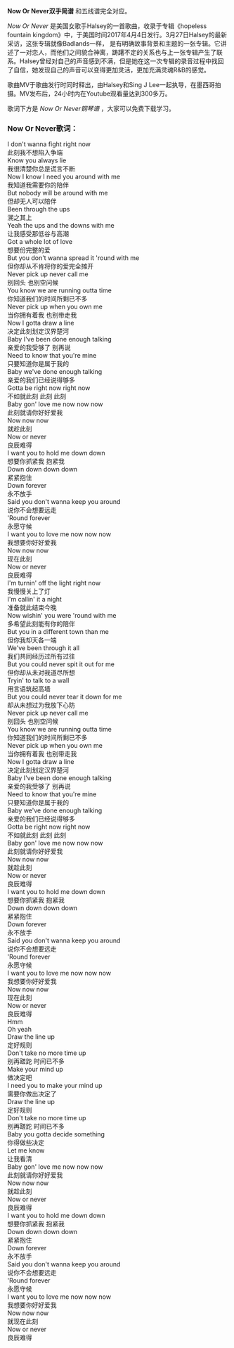 

**Now Or Never双手简谱** 和五线谱完全对应。

_Now Or Never_ 是美国女歌手Halsey的一首歌曲，收录于专辑《hopeless fountain
kingdom》中，于美国时间2017年4月4日发行。3月27日Halsey的最新采访，这张专辑就像Badlands一样，
是有明确故事背景和主题的一张专辑。它讲述了一对恋人，而他们之间貌合神离，踌躇不定的关系也与上一张专辑产生了联系。Halsey曾经对自己的声音感到不满，但是她在这一次专辑的录音过程中找回了自信，她发现自己的声音可以变得更加灵活，更加充满灵魂R&B的感觉。

歌曲MV于歌曲发行时同时释出，由Halsey和Sing J Lee一起执导，在墨西哥拍摄。MV发布后，24小时内在Youtube观看量达到300多万。

歌词下方是 _Now Or Never钢琴谱_ ，大家可以免费下载学习。

### Now Or Never歌词：

I don't wanna fight right now  
此刻我不想陷入争端  
Know you always lie  
我很清楚你总是谎言不断  
Now I know I need you around with me  
我知道我需要你的陪伴  
But nobody will be around with me  
但却无人可以陪伴  
Been through the ups  
溯之其上  
Yeah the ups and the downs with me  
让我感受那低谷与高潮  
Got a whole lot of love  
想要份完整的爱  
But you don't wanna spread it 'round with me  
但你却从不肯将你的爱完全摊开  
Never pick up never call me  
别回头 也别空问候  
You know we are running outta time  
你知道我们的时间所剩已不多  
Never pick up when you own me  
当你拥有着我 也别带走我  
Now I gotta draw a line  
决定此刻划定汉界楚河  
Baby I've been done enough talking  
亲爱的我受够了 别再说  
Need to know that you're mine  
只要知道你是属于我的  
Baby we've done enough talking  
亲爱的我们已经说得够多  
Gotta be right now right now  
不如就此刻 此刻 此刻  
Baby gon' love me now now now  
此刻就请你好好爱我  
Now now now  
就趁此刻  
Now or never  
良辰难得  
I want you to hold me down down  
想要你抓紧我 抱紧我  
Down down down down  
紧紧抱住  
Down forever  
永不放手  
Said you don't wanna keep you around  
说你不会想要远走  
'Round forever  
永愿守候  
I want you to love me now now now  
我想要你好好爱我  
Now now now  
现在此刻  
Now or never  
良辰难得  
I'm turnin' off the light right now  
我慢慢关上了灯  
I'm callin' it a night  
准备就此结束今晚  
Now wishin' you were 'round with me  
多希望此刻能有你的陪伴  
But you in a different town than me  
但你我却天各一端  
We've been through it all  
我们共同经历过所有过往  
But you could never spit it out for me  
但你却从未对我道尽所想  
Tryin' to talk to a wall  
用言语筑起高墙  
But you could never tear it down for me  
却从未想过为我放下心防  
Never pick up never call me  
别回头 也别空问候  
You know we are running outta time  
你知道我们的时间所剩已不多  
Never pick up when you own me  
当你拥有着我 也别带走我  
Now I gotta draw a line  
决定此刻划定汉界楚河  
Baby I've been done enough talking  
亲爱的我受够了 别再说  
Need to know that you're mine  
只要知道你是属于我的  
Baby we've done enough talking  
亲爱的我们已经说得够多  
Gotta be right now right now  
不如就此刻 此刻 此刻  
Baby gon' love me now now now  
此刻就请你好好爱我  
Now now now  
就趁此刻  
Now or never  
良辰难得  
I want you to hold me down down  
想要你抓紧我 抱紧我  
Down down down down  
紧紧抱住  
Down forever  
永不放手  
Said you don't wanna keep you around  
说你不会想要远走  
'Round forever  
永愿守候  
I want you to love me now now now  
我想要你好好爱我  
Now now now  
现在此刻  
Now or never  
良辰难得  
Hmm  
Oh yeah  
Draw the line up  
定好规则  
Don't take no more time up  
别再蹉跎 时间已不多  
Make your mind up  
做决定吧  
I need you to make your mind up  
需要你做出决定了  
Draw the line up  
定好规则  
Don't take no more time up  
别再蹉跎 时间已不多  
Baby you gotta decide something  
你得做些决定  
Let me know  
让我看清  
Baby gon' love me now now now  
此刻就请你好好爱我  
Now now now  
就趁此刻  
Now or never  
良辰难得  
I want you to hold me down down  
想要你抓紧我 抱紧我  
Down down down down  
紧紧抱住  
Down forever  
永不放手  
Said you don't wanna keep you around  
说你不会想要远走  
'Round forever  
永愿守候  
I want you to love me now now now  
我想要你好好爱我  
Now now now  
就现在此刻  
Now or never  
良辰难得

